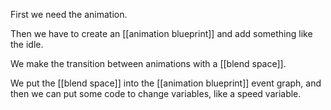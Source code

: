 First we need the animation.

Then we have to create an [[animation blueprint]] and add something like the idle.

We make the transition between animations with a [[blend space]].

We put the [[blend space]] into the [[animation blueprint]] event graph, and then we can put some code to change variables, like a speed variable.

